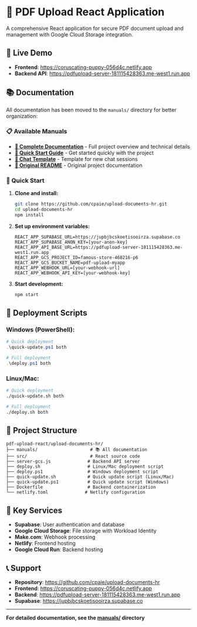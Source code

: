 # 📄 PDF Upload React Application

A comprehensive React application for secure PDF document upload and management with Google Cloud Storage integration.

## 🚀 Live Demo

- **Frontend**: https://coruscating-puppy-056d4c.netlify.app
- **Backend API**: https://pdfupload-server-181115428363.me-west1.run.app

## 📚 Documentation

All documentation has been moved to the `manuals/` directory for better organization:

### 📋 Available Manuals

- **[📖 Complete Documentation](./manuals/PROJECT_OVERVIEW.md)** - Full project overview and technical details
- **[🚀 Quick Start Guide](./manuals/QUICK_START.md)** - Get started quickly with the project
- **[💬 Chat Template](./manuals/CHAT_TEMPLATE.md)** - Template for new chat sessions
- **[📄 Original README](./manuals/README.md)** - Original project documentation

### 🎯 Quick Start

1. **Clone and install:**
   ```bash
   git clone https://github.com/cpaie/upload-documents-hr.git
   cd upload-documents-hr
   npm install
   ```

2. **Set up environment variables:**
   ```env
   REACT_APP_SUPABASE_URL=https://jupbjbcskoetisooirza.supabase.co
   REACT_APP_SUPABASE_ANON_KEY=[your-anon-key]
   REACT_APP_API_BASE_URL=https://pdfupload-server-181115428363.me-west1.run.app
   REACT_APP_GCS_PROJECT_ID=famous-store-468216-p6
   REACT_APP_GCS_BUCKET_NAME=pdf-upload-myapp
   REACT_APP_WEBHOOK_URL=[your-webhook-url]
   REACT_APP_WEBHOOK_API_KEY=[your-webhook-key]
   ```

3. **Start development:**
   ```bash
   npm start
   ```

## 🚀 Deployment Scripts

### Windows (PowerShell):
```powershell
# Quick deployment
.\quick-update.ps1 both

# Full deployment
.\deploy.ps1 both
```

### Linux/Mac:
```bash
# Quick deployment
./quick-update.sh both

# Full deployment
./deploy.sh both
```

## 📁 Project Structure

```
pdf-upload-react/upload-documents-hr/
├── manuals/                    # 📚 All documentation
├── src/                        # React source code
├── server-gcs.js              # Backend API server
├── deploy.sh                  # Linux/Mac deployment script
├── deploy.ps1                 # Windows deployment script
├── quick-update.sh            # Quick update script (Linux/Mac)
├── quick-update.ps1           # Quick update script (Windows)
├── Dockerfile                 # Backend containerization
└── netlify.toml              # Netlify configuration
```

## 🔐 Key Services

- **Supabase**: User authentication and database
- **Google Cloud Storage**: File storage with Workload Identity
- **Make.com**: Webhook processing
- **Netlify**: Frontend hosting
- **Google Cloud Run**: Backend hosting

## 📞 Support

- **Repository**: https://github.com/cpaie/upload-documents-hr
- **Frontend**: https://coruscating-puppy-056d4c.netlify.app
- **Backend**: https://pdfupload-server-181115428363.me-west1.run.app
- **Supabase**: https://jupbjbcskoetisooirza.supabase.co

---

**For detailed documentation, see the [manuals/](./manuals/) directory**
